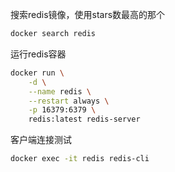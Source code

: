 搜索redis镜像，使用stars数最高的那个

```sh
docker search redis
```

运行redis容器

```sh
docker run \
	-d \
	--name redis \
	--restart always \
	-p 16379:6379 \
	redis:latest redis-server 
```

客户端连接测试

```sh
docker exec -it redis redis-cli
```

